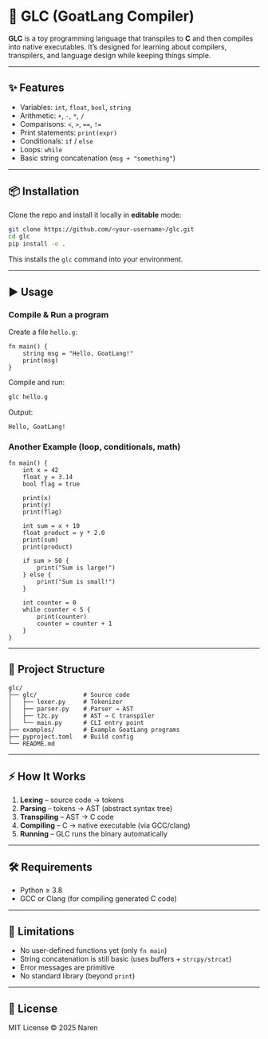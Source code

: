 # 🐐 GLC (GoatLang Compiler)

**GLC** is a toy programming language that transpiles to **C** and then compiles into native executables.
It’s designed for learning about compilers, transpilers, and language design while keeping things simple.

---

## ✨ Features

* Variables: `int`, `float`, `bool`, `string`
* Arithmetic: `+`, `-`, `*`, `/`
* Comparisons: `<`, `>`, `==`, `!=`
* Print statements: `print(expr)`
* Conditionals: `if` / `else`
* Loops: `while`
* Basic string concatenation (`msg + "something"`)

---

## 📦 Installation

Clone the repo and install it locally in **editable** mode:

```bash
git clone https://github.com/<your-username>/glc.git
cd glc
pip install -e .
```

This installs the `glc` command into your environment.

---

## ▶️ Usage

### Compile & Run a program

Create a file `hello.g`:

```goat
fn main() {
    string msg = "Hello, GoatLang!"
    print(msg)
}
```

Compile and run:

```bash
glc hello.g
```

Output:

```
Hello, GoatLang!
```

### Another Example (loop, conditionals, math)

```goat
fn main() {
    int x = 42
    float y = 3.14
    bool flag = true

    print(x)
    print(y)
    print(flag)

    int sum = x + 10
    float product = y * 2.0
    print(sum)
    print(product)

    if sum > 50 {
        print("Sum is large!")
    } else {
        print("Sum is small!")
    }

    int counter = 0
    while counter < 5 {
        print(counter)
        counter = counter + 1
    }
}
```

---

## 📂 Project Structure

```
glc/
├── glc/             # Source code
│   ├── lexer.py     # Tokenizer
│   ├── parser.py    # Parser → AST
│   ├── t2c.py       # AST → C transpiler
│   └── main.py      # CLI entry point
├── examples/        # Example GoatLang programs
├── pyproject.toml   # Build config
└── README.md
```

---

## ⚡ How It Works

1. **Lexing** – source code → tokens
2. **Parsing** – tokens → AST (abstract syntax tree)
3. **Transpiling** – AST → C code
4. **Compiling** – C → native executable (via GCC/clang)
5. **Running** – GLC runs the binary automatically

---

## 🛠 Requirements

* Python ≥ 3.8
* GCC or Clang (for compiling generated C code)

---

## 🚧 Limitations

* No user-defined functions yet (only `fn main`)
* String concatenation is still basic (uses buffers + `strcpy/strcat`)
* Error messages are primitive
* No standard library (beyond `print`)

---

## 📜 License

MIT License © 2025 Naren
